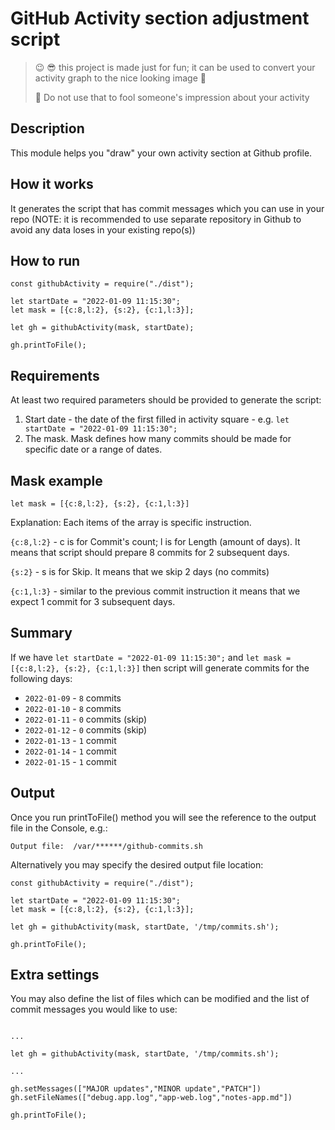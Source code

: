 # GitHub Activity section adjustment script

>  :wink: :sunglasses: this project is made just for fun; it can be used to convert your activity
>  graph to the nice looking image :candy:
>
>  :monocle_face: Do not use that to fool someone's impression about your activity

## Description

This module helps you "draw" your own activity section at Github profile.

## How it works

It generates the script that has commit messages which you can use in your repo (NOTE: it is recommended to use separate repository in Github to avoid any data loses in your existing repo(s))

## How to run

```
const githubActivity = require("./dist");

let startDate = "2022-01-09 11:15:30";
let mask = [{c:8,l:2}, {s:2}, {c:1,l:3}];

let gh = githubActivity(mask, startDate);

gh.printToFile();
```

## Requirements

At least two required parameters should be provided to generate the script:

1. Start date - the date of the first filled in activity square - e.g. `let startDate = "2022-01-09 11:15:30";`
2. The mask. Mask defines how many commits should be made for specific date or a range of dates.


## Mask example

`let mask = [{c:8,l:2}, {s:2}, {c:1,l:3}]`

Explanation: Each items of the array is specific instruction. 

`{c:8,l:2}` - c is for Commit's count; l is for Length (amount of days). It means that script should prepare 8 commits for 2 subsequent days.

`{s:2}` - s is for Skip. It means that we skip 2 days (no commits)

`{c:1,l:3}` - similar to the previous commit instruction it means that we expect 1 commit for 3 subsequent days.

## Summary

If we have `let startDate = "2022-01-09 11:15:30";` and `let mask = [{c:8,l:2}, {s:2}, {c:1,l:3}]` then script will generate commits for the following days:

- `2022-01-09` - `8` commits
- `2022-01-10` - `8` commits
- `2022-01-11` - `0` commits (skip)
- `2022-01-12` - `0` commits (skip)
- `2022-01-13` - `1` commit
- `2022-01-14` - `1` commit
- `2022-01-15` - `1` commit

## Output

Once you run printToFile() method you will see the reference to the output file in the Console, e.g.:

`Output file:  /var/******/github-commits.sh`

Alternatively you may specify the desired output file location:

```
const githubActivity = require("./dist");

let startDate = "2022-01-09 11:15:30";
let mask = [{c:8,l:2}, {s:2}, {c:1,l:3}];

let gh = githubActivity(mask, startDate, '/tmp/commits.sh');

gh.printToFile();
```

## Extra settings

You may also define the list of files which can be modified and the list of commit messages you would like to use:

```

...

let gh = githubActivity(mask, startDate, '/tmp/commits.sh');

...

gh.setMessages(["MAJOR updates","MINOR update","PATCH"])
gh.setFileNames(["debug.app.log","app-web.log","notes-app.md"])

gh.printToFile();
```